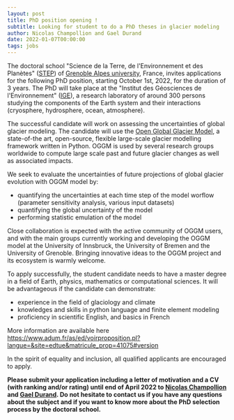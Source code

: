 ```yaml
---
layout: post
title: PhD position opening ! 
subtitle: Looking for student to do a PhD theses in glacier modeling
author: Nicolas Champollion and Gael Durand
date: 2022-01-07T00:00:00
tags: jobs
---
```


The doctoral school "Science de la Terre, de l'Environnement et des Planètes" ([STEP](https://edstep.univ-grenoble-alpes.fr/francais/)) of [Grenoble Alpes university](https://www.univ-grenoble-alpes.fr/), France, invites applications for the following PhD position, starting October 1st, 2022, for the duration of 3 years. The PhD will take place at the "Institut des Géosciences de l'Environnement" ([IGE](https://www.ige-grenoble.fr/)), a research laboratory of around 300 persons studying the components of the Earth system and their interactions (cryosphere, hydrosphere, ocean, atmosphere).

The successful candidate will work on assessing the uncertainties of
global glacier modeling. The candidate will use the [Open Global Glacier Model](http://oggm.org), a state-of-the art, open-source, 
flexible large-scale glacier modelling framework written in Python. OGGM is used by 
several research groups worldwide to compute large scale past and future glacier 
changes as well as associated impacts.

We seek to evaluate the uncertainties of future projections of global glacier evolution with OGGM model by:
- quantifying the uncertainties at each time step of the model worflow (parameter sensitivity analysis, various input datasets)
- quantifying the global uncertainty of the model
- performing statistic emulation of the model

Close collaboration is expected with the active community of OGGM users, and with the 
main groups currently working and developing the OGGM model at the University of Innsbruck, the University of Bremen and the University of Grenoble.
Bringing innovative ideas to the OGGM project and its ecosystem is warmly welcome.

To apply successfully, the student candidate needs to have a master degree in a field of Earth, physics, mathematics or computational sciences.
It will be advantageous if the candidate can demonstrate:
- experience in the field of glaciology and climate
- knowledges and skills in python language and finite element modeling
- proficiency in scientific English, and basics in French

More information are available here https://www.adum.fr/as/ed/voirproposition.pl?langue=&site=edtue&matricule_prop=41075#version

In the spirit of equality and inclusion, all qualified applicants are encouraged to apply.

**Please submit your application including a letter of motivation and a CV (with ranking and/or rating)
until end of April 2022 to [Nicolas Champollion](mailto:nicolas.champollion@univ-grenoble-alpes.fr) and [Gael Durand](mailto:gael.durand@univ-grenoble-alpes.fr).
Do not hesitate to contact us if you have any questions about the subject and if you want to know more about the PhD selection process by the doctoral school.**
